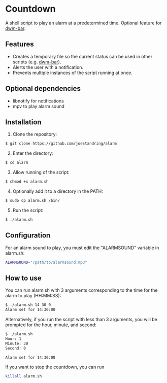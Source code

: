 # Countdown
A shell script to play an alarm at a predetermined time. Optional feature for [dwm-bar](https://github.com/joestandring/dwm-bar).
## Features
* Creates a temporary file so the current status can be used in other scripts (e.g. [dwm-bar](https://github.com/joestandring/dwm-bar)).
* Alerts the user with a notification.
* Prevents multiple instances of the script running at once.
## Optional dependencies
* libnotify for notifications
* mpv to play alarm sound
## Installation
1. Clone the repository:
```sh
$ git clone https://github.com/joestandring/alarm
```
2. Enter the directory:
```sh
$ cd alarm
```
3. Allow running of the script:
```sh
$ chmod +x alarm.sh
```
4. Optionally add it to a directory in the PATH:
```sh
$ sudo cp alarm.sh /bin/
```
5. Run the script:
```sh
$ ./alarm.sh
```
## Configuration
For an alarm sound to play, you must edit the "ALARMSOUND" variable in alarm.sh:
```sh
ALARMSOUND="/path/to/alarmsound.mp3"
```
## How to use
You can run alarm.sh with 3 arguments corresponding to the time for the alarm to play (HH:MM:SS):
```sh
$ ./alarm.sh 14 30 0
Alarm set for 14:30:00
```
Alternatively, if you run the script with less than 3 arguments, you will be prompted for the hour, minute, and second:
```sh
$ ./alarm.sh
Hour: 1
Minute: 30
Second: 0

Alarm set for 14:30:00
```
If you want to stop the countdown, you can run
```sh
killall alarm.sh
```
